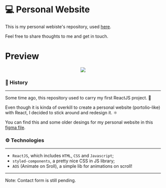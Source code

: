 # 💻 ️Personal Website

This is my personal webiste's repository, used [here](https://www.antoniopataro.github.io/).

Feel free to share thoughts to me and get in touch.

# Preview

<p align="center">
  <img src="https://s8.gifyu.com/images/2022-06-05-23-35-05.gif">
</p>

### 📃 History

---

Some time ago, this repository used to carry my first ReactJS project. 🥲

Even though it is kinda of overkill to create a personal website (portolio-like) with React, I decided to stick around and redesign it. ⚛️

You can find this and some older desings for my personal website in this [figma file](https://www.figma.com/file/cibaFLJNSHOa8dKKn3V9Mo/Personal-Website?node-id=272%3A31).

### ⚙️ Technologies

---

- `ReactJS`, which includes `HTML`, `CSS` and `Javascript`;
- `styled-components`, a pretty nice CSS in JS library;
- `AOS` (Animate on Sroll), a simple lib for animations on scroll!
---

Note: Contact form is still pending.
